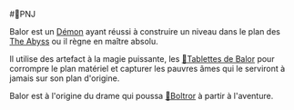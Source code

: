 #👥PNJ

Balor est un [Démon](https://5e.tools/bestiary.html#balor_mm,flstenvironment:swamp=1,flopenvironment:extend) ayant réussi à construire un niveau dans le plan des [The Abyss](../../../../../DM%20Corner/Planes.md#The%20Abyss%20https%205e%20tools%20book%20html%20dmg%20-1%20the%2020abyss%200) ou il règne en maître absolu.

Il utilise des artefact à la magie puissante, les [📜Tablettes de Balor](../lore/📜Tablettes%20de%20Balor.md) pour corrompre le plan matériel et capturer les pauvres âmes qui le serviront à jamais sur son plan d'origine.

Balor est à l'origine du drame qui poussa [👤Boltror](../PJ/👤Boltror.md) à partir à l'aventure.